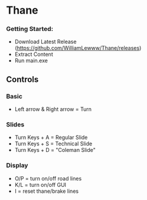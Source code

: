 # Thane

### Getting Started:
- Download Latest Release (https://github.com/WilliamLewww/Thane/releases)
- Extract Content
- Run main.exe

## Controls
### Basic
- Left arrow & Right arrow = Turn

### Slides
- Turn Keys + A = Regular Slide
- Turn Keys + S = Technical Slide
- Turn Keys + D = "Coleman Slide"

### Display
- O/P = turn on/off road lines
- K/L = turn on/off GUI
- I = reset thane/brake lines
